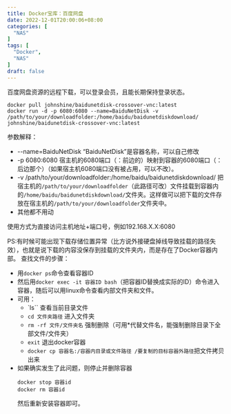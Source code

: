 ```yaml
---
title: Docker宝库：百度网盘
date: 2022-12-01T20:00:06+08:00
categories: [
  "NAS"
]
tags: [
  "Docker",
  "NAS"
]
draft: false
---
```


百度网盘资源的远程下载，可以登录会员，且能长期保持登录状态。
```
docker pull johnshine/baidunetdisk-crossover-vnc:latest
docker run -d -p 6080:6080 --name=BaiduNetDisk -v /path/to/your/downloadfolder:/home/baidu/baidunetdiskdownload/ johnshine/baidunetdisk-crossover-vnc:latest
```

参数解释：
+ --name=BaiduNetDisk “BaiduNetDisk”是容器名称，可以自己修改
+ -p 6080:6080  宿主机的6080端口（：前边的）映射到容器的6080端口（：后边那个）（如果宿主机6080端口没有被占用，可以不改）。
+ -v /path/to/your/downloadfolder:/home/baidu/baidunetdiskdownload/  把宿主机的`/path/to/your/downloadfolder`（此路径可改）文件挂载到容器内的`/home/baidu/baidunetdiskdownload/`文件夹。这样做可以把下载的文件存放在宿主机的`/path/to/your/downloadfolder`文件夹中。
+ 其他都不用动

使用方式为直接访问主机地址+端口号，例如192.168.X.X:6080


PS:有时候可能出现下载存储位置异常（比方说外接硬盘掉线导致挂载的路径失效），也就是说下载的内容没保存到挂载的文件夹内，而是存在了Docker容器内部。
查找文件的步骤：
+ 用`docker ps`命令查看容器ID
+ 然后用`docker exec -it 容器ID bash`（把容器ID替换成实际的ID）命令进入容器，随后可以用linux命令查看内部文件夹和文件。
+ 可用：
  + `ls`` 查看当前目录文件
  + `cd 文件夹路径` 进入文件夹
  + `rm -rf 文件/文件夹名` 强制删除（可用*代替文件名，能强制删除目录下全部文件/文件夹）
  + `exit` 退出docker容器
  + `docker cp 容器名:/容器内目录或文件路径 /要复制的目标容器外路径`把文件拷贝出来
+ 如果确实发生了此问题，则停止并删除容器
  ```
  docker stop 容器id
  docker rm 容器id
  ```
  然后重新安装容器即可。
